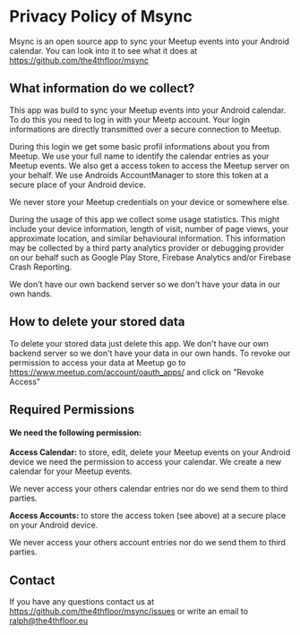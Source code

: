 # Privacy Policy of Msync

Msync is an open source app to sync your Meetup events into your Android calendar. You can look into it to see what it does at https://github.com/the4thfloor/msync

## What information do we collect?

This app was build to sync your Meetup events into your Android calendar. To do this you need to log in with your Meetp account. Your login informations are directly transmitted over a secure connection to Meetup.

During this login we get some basic profil informations about you from Meetup. We use your full name to identify the calendar entries as your Meetup events.
We also get a access token to access the Meetup server on your behalf. We use Androids AccountManager to store this token at a secure place of your Android device.

We never store your Meetup credentials on your device or somewhere else.

During the usage of this app we collect some usage statistics. This might include your device information, length of visit, number of page views, your approximate location, and similar behavioural information. This information may be collected by a third party analytics provider or debugging provider on our behalf such as Google Play Store, Firebase Analytics and/or Firebase Crash Reporting.

We don't have our own backend server so we don't have your data in our own hands.

## How to delete your stored data
To delete your stored data just delete this app. We don't have our own backend server so we don't have your data in our own hands.
To revoke our permission to access your data at Meetup go to https://www.meetup.com/account/oauth_apps/ and click on "Revoke Access"

## Required Permissions

#### We need the following permission:

**Access Calendar:** to store, edit, delete your Meetup events on your Android device we need the permission to access your calendar. We create a new calendar for your Meetup events.

We never access your others calendar entries nor do we send them to third parties.


**Access Accounts:** to store the access token (see above) at a secure place on your Android device.

We never access your others account entries nor do we send them to third parties.

## Contact

If you have any questions contact us at https://github.com/the4thfloor/msync/issues or write an email to ralph@the4thfloor.eu
